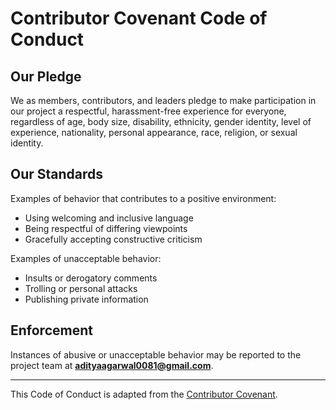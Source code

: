 # Contributor Covenant Code of Conduct

## Our Pledge

We as members, contributors, and leaders pledge to make participation in our project a respectful, harassment-free experience for everyone, regardless of age, body size, disability, ethnicity, gender identity, level of experience, nationality, personal appearance, race, religion, or sexual identity.

## Our Standards

Examples of behavior that contributes to a positive environment:

- Using welcoming and inclusive language
- Being respectful of differing viewpoints
- Gracefully accepting constructive criticism

Examples of unacceptable behavior:

- Insults or derogatory comments
- Trolling or personal attacks
- Publishing private information

## Enforcement

Instances of abusive or unacceptable behavior may be reported to the project team at **adityaagarwal0081@gmail.com**.

---

This Code of Conduct is adapted from the [Contributor Covenant](https://www.contributor-covenant.org/).
